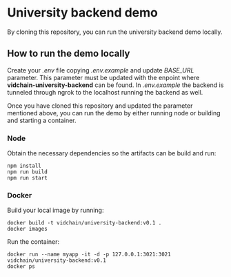 # University backend demo

By cloning this repository, you can run the university backend demo locally.

## How to run the demo locally

Create your *.env* file copying *.env.example* and update *BASE_URL* parameter. This parameter must be updated with the enpoint where **vidchain-university-backend** can be found. In *.env.example* the backend is tunneled through ngrok to the localhost running the backend as well.


Once you have cloned this repository and updated the parameter mentioned above, you can run the demo by either running node or building and starting a container.

### Node

Obtain the necessary dependencies so the artifacts can be build and run:

```
npm install
npm run build
npm run start
```

### Docker

Build your local image by running:

```
docker build -t vidchain/university-backend:v0.1 .
docker images
```

Run the container:

```
docker run --name myapp -it -d -p 127.0.0.1:3021:3021 vidchain/university-backend:v0.1
docker ps
```
